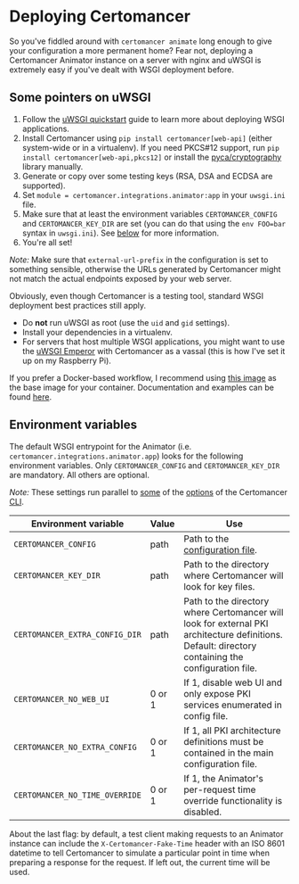 # Deploying Certomancer

So you've fiddled around with `certomancer animate` long enough to give your configuration a more
permanent home? Fear not, deploying a Certomancer Animator instance on a server with nginx and
uWSGI is extremely easy if you've dealt with WSGI deployment before.


## Some pointers on uWSGI

1. Follow the [uWSGI quickstart](https://uwsgi-docs.readthedocs.io/en/latest/WSGIquickstart.html)
   guide to learn more about deploying WSGI applications.
2. Install Certomancer using `pip install certomancer[web-api]` (either system-wide or in a
   virtualenv). If you need PKCS#12 support, run `pip install certomancer[web-api,pkcs12]` or
   install the [pyca/cryptography](https://github.com/pyca/cryptography) library manually.
3. Generate or copy over some testing keys (RSA, DSA and ECDSA are supported).   
4. Set `module = certomancer.integrations.animator:app` in your `uwsgi.ini` file.
5. Make sure that at least the environment variables `CERTOMANCER_CONFIG` and `CERTOMANCER_KEY_DIR`
   are set (you can do that using the `env FOO=bar` syntax in `uwsgi.ini`).
   See [below](#environment-variables) for more information.
6. You're all set!

*Note:* Make sure that `external-url-prefix` in the configuration is set to something sensible,
otherwise the URLs generated by Certomancer might not match the actual endpoints exposed by your
web server.

Obviously, even though Certomancer is a testing tool, standard WSGI deployment best practices
still apply.

 - Do **not** run uWSGI as root (use the `uid` and `gid` settings).
 - Install your dependencies in a virtualenv.
 - For servers that host multiple WSGI applications, you might want to use the
   [uWSGI Emperor](https://uwsgi-docs.readthedocs.io/en/latest/Emperor.html) with Certomancer
   as a vassal (this is how I've set it up on my Raspberry Pi).
   
If you prefer a Docker-based workflow, I recommend using
[this image](https://hub.docker.com/r/tiangolo/uwsgi-nginx/) as the base image for your container.
Documentation and examples can be found [here](https://github.com/tiangolo/uwsgi-nginx-docker).


## Environment variables

The default WSGI entrypoint for the Animator (i.e. `certomancer.integrations.animator.app`) looks
for the following environment variables. Only `CERTOMANCER_CONFIG` and `CERTOMANCER_KEY_DIR`
are mandatory. All others are optional.

*Note:* These settings run parallel to [some](cli.md#core-config-flags) of the
[options](cli.md#running-the-animator-locally) of the Certomancer [CLI](cli.md).


| Environment variable | Value | Use |
| --- | --- | --- |
| `CERTOMANCER_CONFIG` | path | Path to the [configuration file](config.md). |
| `CERTOMANCER_KEY_DIR` | path | Path to the directory where Certomancer will look for key files. |
| `CERTOMANCER_EXTRA_CONFIG_DIR` | path | Path to the directory where Certomancer will look for external PKI architecture definitions.<br>Default: directory containing the configuration file. |
| `CERTOMANCER_NO_WEB_UI` | 0 or 1 | If 1, disable web UI and only expose PKI services enumerated in config file. |
| `CERTOMANCER_NO_EXTRA_CONFIG` | 0 or 1 | If 1, all PKI architecture definitions must be contained in the main configuration file. |
| `CERTOMANCER_NO_TIME_OVERRIDE` | 0 or 1 | If 1, the Animator's per-request time override functionality is disabled. |


About the last flag: by default, a test client making requests to an Animator instance can include
the `X-Certomancer-Fake-Time` header with an ISO 8601 datetime to tell Certomancer to simulate
a particular point in time when preparing a response for the request. If left out, the current time
will be used.
